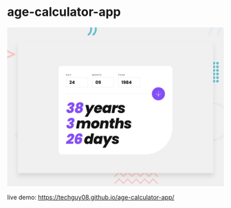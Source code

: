 # age-calculator-app

![Design preview for the Age calculator app coding challenge](./design/desktop-preview.jpg)

live demo: https://techguy08.github.io/age-calculator-app/
